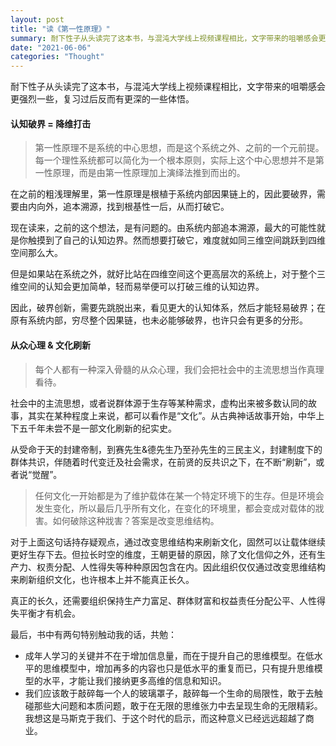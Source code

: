 ```yaml
---
layout: post
title: "读《第一性原理》"
summary: 耐下性子从头读完了这本书，与混沌大学线上视频课程相比，文字带来的咀嚼感会更强烈一些，复习过后反而有更深的一些体悟。
date: "2021-06-06"
categories: "Thought"
---
```


耐下性子从头读完了这本书，与混沌大学线上视频课程相比，文字带来的咀嚼感会更强烈一些，复习过后反而有更深的一些体悟。

#### 认知破界 = 降维打击

> 第一性原理不是系统的中心思想，而是这个系统之外、之前的一个元前提。每一个理性系统都可以简化为一个根本原则，实际上这个中心思想并不是第一性原理，而是由第一性原理加上演绎法推到而出的。

在之前的粗浅理解里，第一性原理是根植于系统内部因果链上的，因此要破界，需要由内向外，追本溯源，找到根基性一后，从而打破它。

现在读来，之前的这个想法，是有问题的。由系统内部追本溯源，最大的可能性就是你触摸到了自己的认知边界。然而想要打破它，难度就如同三维空间跳跃到四维空间那么大。

但是如果站在系统之外，就好比站在四维空间这个更高层次的系统上，对于整个三维空间的认知会更加简单，轻而易举便可以打破三维的认知边界。

因此，破界创新，需要先跳脱出来，看见更大的认知体系，然后才能轻易破界；在原有系统内部，穷尽整个因果链，也未必能够破界，也许只会有更多的分形。

#### 从众心理 & 文化刷新

> 每个人都有一种深入骨髓的从众心理，我们会把社会中的主流思想当作真理看待。

社会中的主流思想，或者说群体源于生存等某种需求，虚构出来被多数认同的故事，其实在某种程度上来说，都可以看作是“文化”。从古典神话故事开始，中华上下五千年未尝不是一部文化刷新的纪实史。

从受命于天的封建帝制，到赛先生&德先生乃至孙先生的三民主义，封建制度下的群体共识，伴随着时代变迁及社会需求，在前贤的反共识之下，在不断“刷新”，或者说“觉醒”。

> 任何文化一开始都是为了维护载体在某一个特定环境下的生存。但是环境会发生变化，所以最后几乎所有文化，在变化的环境里，都会变成对载体的戕害。如何破除这种戕害？答案是改变思维结构。

对于上面这句话持存疑观点，通过改变思维结构来刷新文化，固然可以让载体继续更好生存下去。但拉长时空的维度，王朝更替的原因，除了文化信仰之外，还有生产力、权责分配、人性得失等种种原因包含在内。因此组织仅仅通过改变思维结构来刷新组织文化，也许根本上并不能真正长久。

真正的长久，还需要组织保持生产力富足、群体财富和权益责任分配公平、人性得失平衡才有机会。

最后，书中有两句特别触动我的话，共勉：

- 成年人学习的关键并不在于增加信息量，而在于提升自己的思维模型。在低水平的思维模型中，增加再多的内容也只是低水平的重复而已，只有提升思维模型的水平，才能让我们接纳更多高维的信息和知识。
- 我们应该敢于敲碎每一个人的玻璃罩子，敲碎每一个生命的局限性，敢于去触碰那些大问题和本质问题，敢于在无限的思维张力中去呈现生命的无限精彩。我想这是马斯克于我们、于这个时代的启示，而这种意义已经远远超越了商业。

